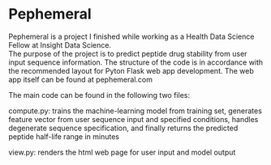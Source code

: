 # Pephemeral
Pephemeral is a project I finished while working as a Health Data Science Fellow at Insight Data Science.  
The purpose of the project is to predict peptide drug stability from user input sequence information. 
The structure of the code is in accordance with the recommended layout for Pyton Flask web app development. The web app itself can be found at pephemeral.com  

The main code can be found in the following two files:  

compute.py: trains the machine-learning model from training set, generates feature vector from user sequence input and specified conditions, handles degenerate sequence specification, and finally returns the predicted peptide half-life range in minutes  

view.py: renders the html web page for user input and model output

